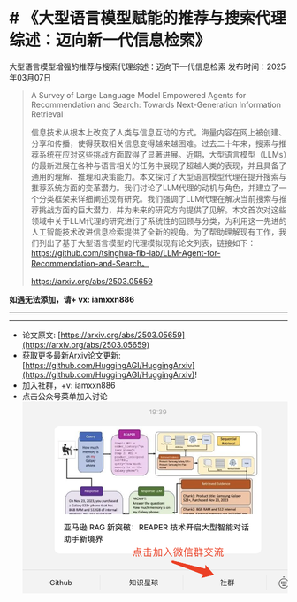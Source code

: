 # # 《大型语言模型赋能的推荐与搜索代理综述：迈向新一代信息检索》
大型语言模型增强的推荐与搜索代理综述：迈向下一代信息检索
发布时间：2025年03月07日


> A Survey of Large Language Model Empowered Agents for Recommendation and Search: Towards Next-Generation Information Retrieval
>
> 信息技术从根本上改变了人类与信息互动的方式。海量内容在网上被创建、分享和传播，使得获取相关信息变得越来越困难。过去二十年来，搜索与推荐系统在应对这些挑战方面取得了显著进展。近期，大型语言模型（LLMs）的最新进展在各种与语言相关的任务中展现了超越人类的表现，并且具备了通用的理解、推理和决策能力。本文探讨了大型语言模型代理在提升搜索与推荐系统方面的变革潜力。我们讨论了LLM代理的动机与角色，并建立了一个分类框架来详细阐述现有研究。我们强调了LLM代理在解决当前搜索与推荐挑战方面的巨大潜力，并为未来的研究方向提供了见解。本文首次对这些领域中关于LLM代理的研究进行了系统性的回顾与分类，为利用这一先进的人工智能技术改进信息检索提供了全新的视角。为了帮助理解现有工作，我们列出了基于大型语言模型的代理模拟现有论文列表，链接如下：https://github.com/tsinghua-fib-lab/LLM-Agent-for-Recommendation-and-Search。
>
> https://arxiv.org/abs/2503.05659

**如遇无法添加，请+ vx: iamxxn886**
<hr />


<hr />

- 论文原文: [https://arxiv.org/abs/2503.05659](https://arxiv.org/abs/2503.05659)
- 获取更多最新Arxiv论文更新: [https://github.com/HuggingAGI/HuggingArxiv](https://github.com/HuggingAGI/HuggingArxiv)!
- 加入社群，+v: iamxxn886
- 点击公众号菜单加入讨论
![](https://raw.githubusercontent.com/HuggingAGI/wx_assets/main/2024/07/31/1722434818326-94339e92-22f1-4472-9d27-fed232f70b5d.jpeg)